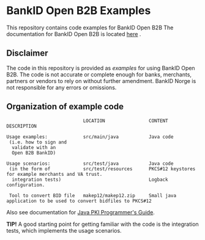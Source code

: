 # BankID Open B2B Examples

This repository contains code examples for BankID Open B2B
The documentation for BankID Open B2B is located [here](doc/BankID-Open-B2B.md)
.

## Disclaimer
The code in this repository is provided as _examples_ for using BankID Open B2B. The code is not accurate or complete enough for banks, merchants, partners or vendors to rely on without further amendment. BankID Norge is not responsible for any errors or omissions.

## Organization of example code
                                LOCATION                CONTENT DESCRIPTION

    Usage examples:             src/main/java           Java code
     (i.e. how to sign and
      validate with an
      Open B2B BankID)

    Usage scenarios:            src/test/java           Java code
     (in the form of            src/test/resources      PKCS#12 keystores for example merchants and VA trust.
      integration tests)                                Logback configuration.

     Tool to convert BID file   makep12/makep12.zip     Small java application to be used to convert bidfiles to PKCS#12

Also see documentation for [Java PKI Programmer's Guide](https://docs.oracle.com/javase/8/docs/technotes/guides/security/certpath/CertPathProgGuide.html).

**TIP!** A good starting point for getting familiar with the code is the integration tests, which implements the usage scenarios.
